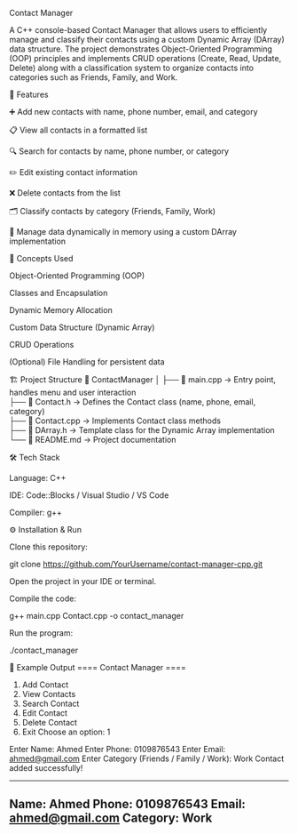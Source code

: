Contact Manager

A C++ console-based Contact Manager that allows users to efficiently manage and classify their contacts using a custom Dynamic Array (DArray) data structure.
The project demonstrates Object-Oriented Programming (OOP) principles and implements CRUD operations (Create, Read, Update, Delete) along with a classification system to organize contacts into categories such as Friends, Family, and Work.

🚀 Features

➕ Add new contacts with name, phone number, email, and category

📋 View all contacts in a formatted list

🔍 Search for contacts by name, phone number, or category

✏️ Edit existing contact information

❌ Delete contacts from the list

🗂️ Classify contacts by category (Friends, Family, Work)

💾 Manage data dynamically in memory using a custom DArray implementation

🧠 Concepts Used

Object-Oriented Programming (OOP)

Classes and Encapsulation

Dynamic Memory Allocation

Custom Data Structure (Dynamic Array)

CRUD Operations

(Optional) File Handling for persistent data

🏗️ Project Structure
📁 ContactManager
│
├── 📄 main.cpp         → Entry point, handles menu and user interaction  
├── 📄 Contact.h        → Defines the Contact class (name, phone, email, category)  
├── 📄 Contact.cpp      → Implements Contact class methods  
├── 📄 DArray.h         → Template class for the Dynamic Array implementation  
└── 📄 README.md        → Project documentation  



🛠️ Tech Stack

Language: C++

IDE: Code::Blocks / Visual Studio / VS Code

Compiler: g++

⚙️ Installation & Run

Clone this repository:

git clone https://github.com/YourUsername/contact-manager-cpp.git


Open the project in your IDE or terminal.

Compile the code:

g++ main.cpp Contact.cpp -o contact_manager


Run the program:

./contact_manager

🧩 Example Output
==== Contact Manager ====
1. Add Contact
2. View Contacts
3. Search Contact
4. Edit Contact
5. Delete Contact
6. Exit
Choose an option: 1

Enter Name: Ahmed
Enter Phone: 0109876543
Enter Email: ahmed@gmail.com
Enter Category (Friends / Family / Work): Work
Contact added successfully!

--------------------------------
Name: Ahmed
Phone: 0109876543
Email: ahmed@gmail.com
Category: Work
--------------------------------
